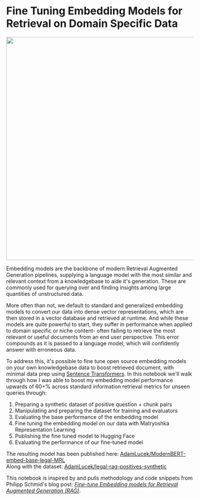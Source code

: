 # Fine Tuning Embedding Models for Retrieval on Domain Specific Data

<img src="https://miro.medium.com/v2/resize:fit:1400/0*AjX-xfa4UvNVu9js.jpg" width=600>

Embedding models are the backbone of modern Retrieval Augmented Generation pipelines, supplying a language model with the most similar and relevant context from a knowledgebase to aide it's generation. These are commonly used for querying over and finding insights among large quantities of unstructured data.

More often than not, we default to standard and generalized embedding models to convert our data into dense vector representations, which are then stored in a vector database and retrieved at runtime. And while these models are quite powerful to start, they suffer in performance when applied to domain specific or niche content- often failing to retrieve the most relevant or useful documents from an end user perspective. This error compounds as it is passed to a language model, which will confidently answer with erroneous data.

To address this, it's possible to fine tune open source embedding models on your own knowledgebase data to boost retrieved document, with minimal data prep using [Sentence Transformers](https://sbert.net/). In this notebook we'll walk through how I was able to boost my embedding model performance upwards of 60+% across standard information retrieval metrics for unseen queries through:

1. Preparing a synthetic dataset of positive question + chunk pairs
2. Manipulating and preparing the dataset for training and evaluators
3. Evaluating the base performance of the embedding model
4. Fine tuning the embedding model on our data with Matryoshka Representation Learning
5. Publishing the fine tuned model to Hugging Face
6. Evaluating the performance of our fine-tuned model

The resulting model has been published here: [AdamLucek/ModernBERT-embed-base-legal-MRL](https://huggingface.co/AdamLucek/ModernBERT-embed-base-legal-MRL)  
Along with the dataset: [AdamLucek/legal-rag-positives-synthetic](https://huggingface.co/datasets/AdamLucek/legal-rag-positives-synthetic)

This notebook is inspired by and pulls methodology and code snippets from Philipp Schmid's blog post: [*Fine-tune Embedding models for Retrieval Augmented Generation (RAG)*](https://www.philschmid.de/fine-tune-embedding-model-for-rag).
